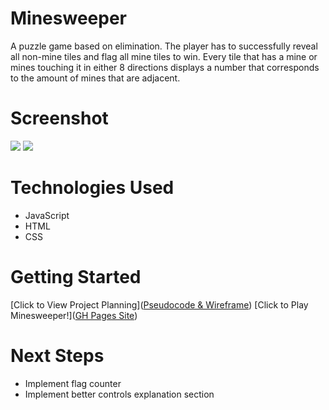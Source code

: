 # Minesweeper
A puzzle game based on elimination. The player has to successfully reveal all non-mine tiles and flag all mine tiles to win. Every tile that has a mine or mines touching it in either 8 directions displays a number that corresponds to the amount of mines that are adjacent.

# Screenshot

<img src="https://i.imgur.com/BtAUBh7.png">
<img src="https://i.imgur.com/JsQZB5d.png">

# Technologies Used

- JavaScript
- HTML
- CSS

# Getting Started

[Click to View Project Planning]([Pseudocode & Wireframe](https://docs.google.com/document/d/11HiFxbw633MaADeyrXvl-t-6py3o2fDNYBJhs95JVWI/edit?usp=sharing))
[Click to Play Minesweeper!]([GH Pages Site](https://alexpetit6.github.io/Minesweeper/))

# Next Steps

- Implement flag counter
- Implement better controls explanation section